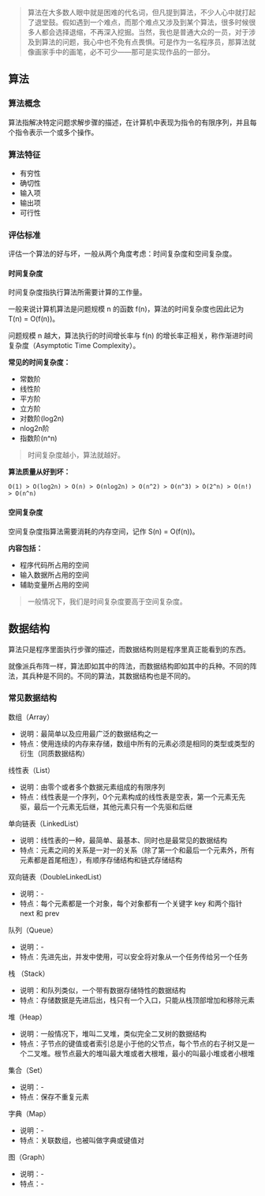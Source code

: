 > 算法在大多数人眼中就是困难的代名词，但凡提到算法，不少人心中就打起了退堂鼓。假如遇到一个难点，而那个难点又涉及到某个算法，很多时候很多人都会选择退缩，不再深入挖掘。当然，我也是普通大众的一员，对于涉及到算法的问题，我心中也不免有点畏惧。可是作为一名程序员，那算法就像画家手中的画笔，必不可少——那可是实现作品的一部分。

## 算法

### 算法概念
算法指解决特定问题求解步骤的描述，在计算机中表现为指令的有限序列，并且每个指令表示一个或多个操作。

### 算法特征
- 有穷性
- 确切性
- 输入项
- 输出项
- 可行性

### 评估标准
评估一个算法的好与坏，一般从两个角度考虑：时间复杂度和空间复杂度。

#### 时间复杂度
时间复杂度指执行算法所需要计算的工作量。

一般来说计算机算法是问题规模 n 的函数 f(n)，算法的时间复杂度也因此记为 T(n) = O(f(n))。

问题规模 n 越大，算法执行的时间增长率与 f(n) 的增长率正相关，称作渐进时间复杂度（Asymptotic Time Complexity）。

**常见的时间复杂度：**
- 常数阶
- 线性阶
- 平方阶
- 立方阶
- 对数阶(log2n)
- nlog2n阶
- 指数阶(n^n)

> 时间复杂度越小，算法就越好。

**算法质量从好到坏：**

`O(1) > O(log2n) > O(n) > O(nlog2n) > O(n^2) > O(n^3) > O(2^n) > O(n!) > O(n^n)`

#### 空间复杂度
空间复杂度指算法需要消耗的内存空间，记作 S(n) = O(f(n))。

**内容包括：**
- 程序代码所占用的空间
- 输入数据所占用的空间
- 辅助变量所占用的空间

> 一般情况下，我们是时间复杂度要高于空间复杂度。

## 数据结构
算法只是程序里面执行步骤的描述，而数据结构则是程序里真正能看到的东西。

就像派兵布阵一样，算法即如其中的阵法，而数据结构即如其中的兵种。不同的阵法，其兵种是不同的。不同的算法，其数据结构也是不同的。

### 常见数据结构
数组（Array）
- 说明：最简单以及应用最广泛的数据结构之一
- 特点：使用连续的内存来存储，数组中所有的元素必须是相同的类型或类型的衍生（同质数据结构）

线性表（List）
- 说明：由零个或者多个数据元素组成的有限序列
- 特点：线性表是一个序列，0个元素构成的线性表是空表，第一个元素无先驱，最后一个元素无后继，其他元素只有一个先驱和后继

单向链表（LinkedList）
- 说明：线性表的一种，最简单、最基本、同时也是最常见的数据结构
- 特点：元素之间的关系是一对一的关系（除了第一个和最后一个元素外，所有元素都是首尾相连），有顺序存储结构和链式存储结构

双向链表（DoubleLinkedList）
- 说明：-
- 特点：每个元素都是一个对象，每个对象都有一个关键字 key 和两个指针 next 和 prev

队列（Queue）
- 说明：-
- 特点：先进先出，并发中使用，可以安全将对象从一个任务传给另一个任务

栈 （Stack）
- 说明：和队列类似，一个带有数据存储特性的数据结构
- 特点：存储数据是先进后出，栈只有一个入口，只能从栈顶部增加和移除元素

堆（Heap）
- 说明：一般情况下，堆叫二叉堆，类似完全二叉树的数据结构
- 特点：子节点的键值或者索引总是小于他的父节点，每个节点的右子树又是一个二叉堆。根节点最大的堆叫最大堆或者大根堆，最小的叫最小堆或者小根堆

集合（Set）
- 说明：-
- 特点：保存不重复元素

字典（Map）
- 说明：-
- 特点：关联数组，也被叫做字典或键值对

图（Graph）
- 说明：-
- 特点：-
